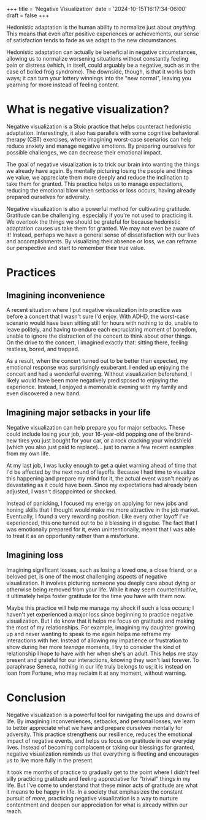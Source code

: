 +++
title = 'Negative Visualization'
date = '2024-10-15T16:17:34-06:00'
draft = false
+++

Hedonistic adaptation is the human ability to normalize just about *anything*. This means that even after  positive experiences or achievements, our sense of satisfaction tends to fade as we adapt to the new circumstances.

Hedonistic adaptation can actually be beneficial in negative circumstances, allowing us to normalize worsening situations without constantly feeling pain or distress (which, in itself, could arguably be a negative, such as in the case of boiled frog syndrome). The downside, though, is that it works both ways; it can  turn your lottery winnings into  the "new normal", leaving you yearning for more instead of feeling content.

# What is negative visualization?

Negative visualization is a Stoic practice that helps counteract hedonistic adaptation. Interestingly, it also has parallels with some cognitive behavioral therapy (CBT) exercises, where imagining worst-case scenarios can help reduce anxiety and manage negative emotions. By preparing ourselves for possible challenges, we can decrease their emotional impact. &#x20;

The goal of negative visualization is to trick our brain into wanting the things we already have again. By mentally picturing losing the people and things we value, we  appreciate them more deeply and reduce the inclination to take them for granted. This practice helps us to manage expectations, reducing the emotional blow when setbacks or loss occurs, having already prepared ourselves for  adversity.

Negative visualization is also a powerful method for cultivating gratitude. Gratitude can be challenging, especially if you're not used to practicing it. We overlook the things we should be grateful for because hedonistic adaptation causes us take them for granted. We may not even be aware of it! Instead, perhaps we have a general sense of dissatisfaction with our lives and accomplishments. By visualizing their absence or loss, we can reframe our perspective and start to remember their true value.

# Practices

## Imagining inconvenience

A recent situation where I put negative visualization into practice was before a concert that I wasn't sure  I'd enjoy. With ADHD, the worst-case scenario  would have been sitting still for hours with nothing to do, unable to leave politely, and having to endure each excruciating moment of boredom, unable to ignore the distraction of the concert to think about other things. On the drive to the concert, I imagined exactly that: sitting there, feeling restless, bored, and trapped.

As a result, when the concert turned out to be better than expected, my emotional response was surprisingly exuberant. I ended up enjoying the concert and had a wonderful evening. Without  visualization beforehand, I likely would have been more negatively predisposed  to enjoying the experience. Instead, I enjoyed a memorable evening with my family and even discovered a new band.

## Imagining major setbacks in your life

Negative visualization can help prepare you for major setbacks. These could include losing your job, your 16-year-old popping one of the brand-new tires you just bought for your car, or a rock cracking your windshield (which you also just paid to replace)... just to name a few recent examples from my own life.

At my last job, I was lucky enough to get a quiet warning ahead of time that I'd be affected by the next round of layoffs. Because I had time to visualize this happening and prepare my mind for it, the actual event wasn't nearly as devastating as it could have been. Since my expectations had already been adjusted, I wasn't disappointed or shocked.

Instead of panicking, I focused my energy on applying for new jobs and honing skills that I thought would make me more attractive in the job market. Eventually, I found a very rewarding position. Like every other layoff I've experienced, this one turned out to be a blessing in disguise. The fact that I was emotionally prepared  for it, even unintentionally, meant that I was able to treat it as an opportunity rather than a misfortune.

## Imagining loss

Imagining significant losses, such as losing a loved one, a close friend, or a beloved pet, is one of the most challenging aspects of negative visualization. It involves picturing someone you deeply care about dying or otherwise being removed from your life. While it may seem counterintuitive, it ultimately helps foster gratitude for the time you have with them now.

Maybe this practice will help me manage my shock if such a loss occurs; I haven't yet experienced a major loss since beginning to practice negative visualization. But I do know that it helps me focus on gratitude and making the most of my relationships. For example, imagining my daughter growing up and never wanting to speak to me again helps me reframe my interactions with her. Instead of allowing my impatience or frustration to show during her more *teenage* moments, I try to consider the kind of relationship I hope to have with her when she's an adult. This helps me stay present and grateful for our interactions, knowing they won't last forever. To paraphrase Seneca, nothing in our life truly belongs to us; it is instead on loan from Fortune, who may reclaim it at any moment, without warning.

# Conclusion

Negative visualization is a powerful tool for navigating the ups and downs of life. By imagining inconveniences, setbacks, and personal losses, we learn to better appreciate what we have and prepare ourselves mentally for adversity. This practice strengthens our resilience, reduces the emotional impact of negative events, and helps us focus on gratitude in our everyday lives. Instead of becoming complacent or taking our blessings for granted, negative visualization reminds us that everything is fleeting and encourages us to live more fully in the present.

It took me months of practice to gradually get to the point where I didn't feel silly practicing gratitude and feeling appreciative for "trivial" things in my life. But I've come to understand that these minor acts of gratitude are what it means to be happy in life. In a society that emphasizes the constant pursuit of *more*, practicing negative visualization is a way to nurture contentment and deepen our appreciation for what is already within our reach.
